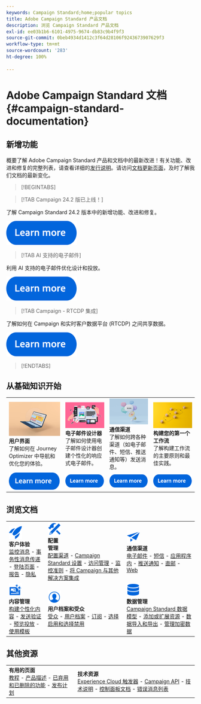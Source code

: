 ```yaml
---
keywords: Campaign Standard;home;popular topics
title: Adobe Campaign Standard 产品文档
description: 浏览 Campaign Standard 产品文档
exl-id: ee03b1b6-6101-4975-9674-db83c9b4f9f3
source-git-commit: 0beb4934d1412c3f64d28106f9243673907629f3
workflow-type: tm+mt
source-wordcount: '283'
ht-degree: 100%

---
```


# Adobe Campaign Standard 文档 {#campaign-standard-documentation}

## 新增功能

概要了解 Adobe Campaign Standard 产品和文档中的最新改进！有关功能、改进和修复的完整列表，请查看详细的[发行说明](rn/using/release-notes.md)。请访问[文档更新页面](rn/using/documentation-updates.md)，及时了解我们文档的最新变化。

>[!BEGINTABS]

>[!TAB Campaign 24.2 版已上线！]

了解 Campaign Standard 24.2 版本中的新增功能、改进和修复。

[![图像](assets/do-not-localize/learn-more-button.svg)](rn/using/release-notes.md)

>[!TAB AI 支持的电子邮件]

利用 AI 支持的电子邮件优化设计和投放。

[![图像](assets/do-not-localize/learn-more-button.svg)](sending/using/predictive.md)

>[!TAB Campaign - RTCDP 集成]

了解如何在 Campaign 和实时客户数据平台 (RTCDP) 之间共享数据。

[![图像](assets/do-not-localize/learn-more-button.svg)](integrating/using/get-started-sources-destinations.md)

>[!ENDTABS]

## 从基础知识开始

<table style="table-layout:fixed">
  <tr style="border: 0;">
    <td>
    <a href="start/using/about-the-interface.md"><img src="assets/do-not-localize/start-interface.jpeg"></a>
    <div><strong>用户界面</strong><br/>了解如何在 Journey Optimizer 中导航和优化您的体验。</div>
    </td>
    <td>
    <a href="designing/using/designing-content-in-adobe-campaign.md"><img src="assets/do-not-localize/start-designer.png"></a>
    <div><strong>电子邮件设计器</strong><br/>了解如何使用电子邮件设计器创建个性化的响应式电子邮件。</div>
    </td>
    <td>
    <a href="channels/using/get-started-communication-channels.md"><img src="assets/do-not-localize/start-deliveries.jpeg"></a>
    <div><strong>通信渠道</strong><br/>了解如何跨各种渠道（如电子邮件、短信、推送通知等）发送消息。
    </td>
    <td>
    <a href="automating/using/building-a-workflow.md"><img src="assets/do-not-localize/start-workflows.jpeg"></a>
    <div><strong>构建您的第一个工作流</strong><br/>了解构建工作流的主要原则和最佳实践。</div>
    </td>
  </tr>
  <tr style="border: 0;">
    <td align="center"><a href="start/using/about-the-interface.md"><img src="assets/do-not-localize/learn-more-button.svg"></a></td>
    <td align="center"><a href="designing/using/designing-content-in-adobe-campaign.md"><img src="assets/do-not-localize/learn-more-button.svg"></a></td>
    <td align="center"><a href="channels/using/get-started-communication-channels.md"><img src="assets/do-not-localize/learn-more-button.svg"></a></td>
    <td align="center"><a href="automating/using/building-a-workflow.md"><img src="assets/do-not-localize/learn-more-button.svg"></a></td>
    </tr>
</table>

## 浏览文档

<table style="table-layout:auto">
  <tr style="border: 0;">
    <td>
      <img src="assets/do-not-localize/icon-quick-start.svg" width="35px"><br/>
      <strong>客户体验</strong><br/><a href="sending/using/track-and-monitor.md">监控消息</a> - <a href="channels/using/getting-started-with-transactional-msg.md">事务性消息传递</a> - <a href="channels/using/getting-started-with-landing-pages.md">登陆页面</a> - <a href="reporting/using/about-dynamic-reports.md">报告</a> - <a href="start/using/privacy-management.md">隐私</a>
    </td>
    <td>
      <img src="assets/do-not-localize/icon-configure.svg" width="35px"><br/>
      <strong>配置<br/>管理</strong><br/><a href="administration/using/about-channel-configuration.md">配置渠道</a> - <a href="administration/using/about-campaign-standard-settings.md">Campaign Standard 设置</a>  - <a href="administration/using/about-access-management.md">访问管理</a> - <a href="administration/using/monitoring-guidelines.md">监控准则</a> - <a href="integrating/using/get-started-campaign-integrations.md">将 Campaign 与其他解决方案集成</a>
    </td>
    <td>
      <img src="assets/do-not-localize/icon-campaign.svg" width="35px"><br/>
      <strong>通信渠道</strong><br/><a href="channels/using/about-emails.md">电子邮件</a> - <a href="channels/using/about-sms-messages.md">短信</a> - <a href="channels/using/about-in-app-messaging.md">应用程序内</a> - <a href="channels/using/about-push-notifications.md">推送通知</a> - <a href="channels/using/about-direct-mail.md">直邮</a> - <a href="channels/using/about-direct-mail.md">Web</a>
    </td>
  </tr>
  <tr style="border: 0;">
    <td>
      <img src="assets/do-not-localize/icon-content.svg" width="35px"><br/>
      <strong>内容管理</strong><br/><a href="sending/using/design-and-personalize.md">构建个性化内容</a> - <a href="sending/using/sending-proofs.md">发送验证</a> - <a href="sending/using/previewing-messages.md">预览投放</a> - <a href="sending/using/use-templates.md">使用模板</a>
    </td>
    <td>
      <img src="assets/do-not-localize/icon_profile-audience.svg" width="35px"><br/>
      <strong>用户档案和受众</strong><br/><a href="audiences/using/about-audiences.md">受众</a> - <a href="audiences/using/about-profiles.md">用户档案</a> - <a href="audiences/using/about-subscriptions.md">订阅</a> - <a href="audiences/using/about-opt-in-and-opt-out-in-campaign.md">选择启用和选择禁用</a>
    </td>
    <td>
      <img src="assets/do-not-localize/icon-data.svg" width="35px"><br/>
      <strong>数据管理</strong><br/><a href="developing/using/data-model-concepts.md">Campaign Standard 数据模型</a> - <a href="developing/using/key-steps-to-add-a-resource.md">添加或扩展资源</a> - <a href="automating/using/about-data-import-and-export.md">数据导入和导出</a> - <a href="automating/using/managing-encrypted-data.md">管理加密数据</a>
    </td>
  </tr>
</table>

## 其他资源

<table style="table-layout:fixed"><tr style="border: 0;">
<td><strong>有用的页面</strong><br/>
<a href="https://experienceleague.adobe.com/docs/campaign-standard-learn/tutorials/overview.html?lang=zh-Hans" target="_blank">教程</a> - <a href="https://helpx.adobe.com/cn/legal/product-descriptions/campaign-standard.html" target="_blank">产品描述</a> - <a href="rn/using/deprecated-features.md">已弃用和已删除的功能</a> - <a href="rn/using/release-planning.md">发布计划</a>
</td>
<td><strong>技术资源</strong><br/>
<a href="integrating/using/about-adobe-experience-cloud-triggers.md">Experience Cloud 触发器</a> - <a href="api/using/get-started-apis.md">Campaign API</a> - <a href="https://helpx.adobe.com/cn/campaign/kb/acs-article-list.html" target="blank">技术说明</a> - <a href="https://experienceleague.adobe.com/docs/control-panel/using/control-panel-home.html?lang=zh-Hans" target="_blank">控制面板文档</a> - <a href="https://experienceleague.adobe.com/developer/campaign-errors/error_codes.html?lang=zh-Hans">错误消息列表</a>
</td>
</tr></table>